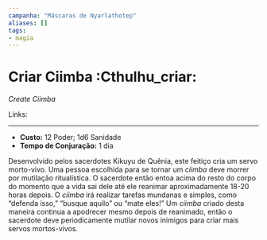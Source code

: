 ```yaml
---
campanha: "Máscaras de Nyarlathotep"
aliases: []
tags: 
- magia
---
```


# Criar Ciimba :Cthulhu_criar:
_Create Ciimba_

Links:

---
-  **Custo:** 12 Poder; 1d6 Sanidade
- **Tempo de Conjuração:** 1 dia

Desenvolvido pelos sacerdotes Kikuyu de Quênia, este feitiço cria um servo morto-vivo. Uma pessoa escolhida para se tornar um _ciimba_ deve morrer por mutilação ritualística. O sacerdote então entoa acima do resto do corpo do momento que a vida sai dele até ele reanimar aproximadamente 18-20 horas depois. O _ciimba_ irá realizar tarefas mundanas e simples, como “defenda isso,” “busque aquilo” ou “mate eles!” Um _ciimba_ criado desta maneira continua a apodrecer mesmo depois de reanimado, então o sacerdote deve periodicamente mutilar novos inimigos para criar mais servos mortos-vivos.